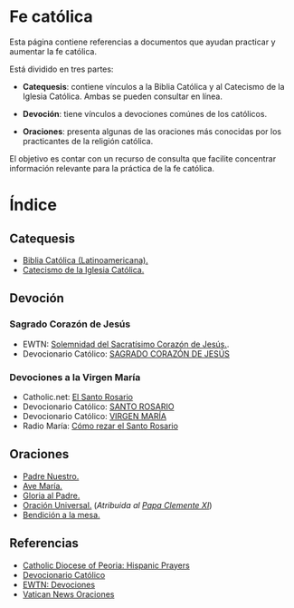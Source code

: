 # Fe católica

Esta página contiene referencias a documentos que ayudan practicar y aumentar la fe católica.

Está dividido en tres partes:

- **Catequesis**: contiene vínculos a la Biblia Católica y al Catecismo de la Iglesia Católica. Ambas se pueden consultar en línea.

- **Devoción**: tiene vínculos a devociones comúnes de los católicos.

- **Oraciones**: presenta algunas de las oraciones más conocidas por los practicantes de la religión católica.

El objetivo es contar con un recurso de consulta que facilite concentrar información relevante para la práctica de la fe católica.  


# Índice

## Catequesis
- [Biblia Católica (Latinoamericana).](https://www.bibliatodo.com/la-biblia/version/Latinoamericana-1995)
- [Catecismo de la Iglesia Católica.](https://www.vatican.va/archive/ccc/index_sp.htm)

## Devoción
### Sagrado Corazón de Jesús
- EWTN: [Solemnidad del Sacratísimo Corazón de Jesús.](https://www.ewtn.com/es/catolicismo/fiestas-liturgicas/sagrado-corazon-de-jesus-21154).
- Devocionario Católico: [SAGRADO CORAZÓN DE JESÚS](https://www.devocionario.com/jesucristo/corazon_1.html)

### Devociones a la Virgen María
- Catholic.net: [El Santo Rosario](https://es.catholic.net/op/articulos/13325/cat/540/el-santo-rosario.html#modal)
- Devocionario Católico: [SANTO ROSARIO](https://www.devocionario.com/maria/rosario_1.html)
- Devocionario Católico: [VIRGEN MARÍA](https://www.devocionario.com/maria/index.html)
- Radio María: [Cómo rezar el Santo Rosario](https://www.elsantorosario.es/como-rezar-el-rosario/)

## Oraciones
- [Padre Nuestro.](./padre_nuestro.md)
- [Ave María.](./ave_maria.md)
- [Gloria al Padre.](./gloria_al_padre.md)
- [Oración Universal.](./oracion_universal.md) (*Atribuida al [Papa Clemente XI](https://ec.aciprensa.com/wiki/Papa_Clemente_XI)*)
- [Bendición a la mesa.](./bendicion_a_la_mesa.md)

## Referencias
- [Catholic Diocese of Peoria: Hispanic Prayers](https://cdop.org/hispanic-prayers/)
- [Devocionario Católico](https://www.devocionario.com/index.html)
- [EWTN: Devociones](https://www.ewtn.com/es/catolicismo/devociones)
- [Vatican News Oraciones](https://www.vaticannews.va/es/oraciones.html)
